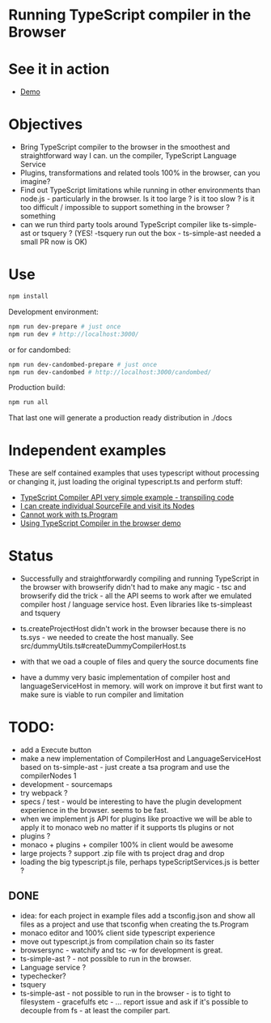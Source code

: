 # Running TypeScript compiler in the Browser

# See it in action

 * [Demo](https://cancerberosgx.github.io/typescript-in-the-browser/typescript-compiler)

# Objectives

 * Bring TypeScript compiler to the browser in the smoothest and straightforward way I can. un the compiler, TypeScript Language Service
 * Plugins, transformations and related tools 100% in the browser, can you imagine?
 * Find out TypeScript limitations while running in other environments than node.js - particularly in the browser. Is it too large ? is it too slow ?  is it too difficult / impossible to support something in the browser ? something
 * can we run third party tools around TypeScript compiler like ts-simple-ast or tsquery ? (YES! -tsquery run out the box - ts-simple-ast needed a small PR now is OK)

# Use

```sh
npm install
```

Development environment: 

```sh
npm run dev-prepare # just once
npm run dev # http://localhost:3000/
```

or for candombed: 

```sh
npm run dev-candombed-prepare # just once
npm run dev-candombed # http://localhost:3000/candombed/
```

Production build: 
```sh
npm run all
```

That last one will generate a production ready distribution in ./docs

# Independent examples

These are self contained examples that uses typescript without processing or changing it, just loading the original typescript.ts and perform stuff: 

 * [TypeScript Compiler API very simple example - transpiling code](https://cancerberosgx.github.io/typescript-in-the-browser/examples/ts-browser-transpile-works.html)
 * [I can create individual SourceFile and visit its Nodes](https://cancerberosgx.github.io/typescript-in-the-browser/examples/ts-browser-create-sourcefile-works.html)
 * [Cannot work with ts.Program](https://cancerberosgx.github.io/typescript-in-the-browser/examples/ts-browser-create-program-fails.html)
 * [Using TypeScript Compiler in the browser demo](https://cancerberosgx.github.io/typescript-in-the-browser/)

# Status

 * Successfully and straightforwardly compiling and running TypeScript in the browser with browserify  didn't had to make any magic - tsc and browserify did the trick - all the API seems to work after we emulated compiler host / language service host. Even libraries like ts-simpleast and tsquery 

 * ts.createProjectHost didn't work in the browser because there is no ts.sys - we needed to create the host manually. See src/dummyUtils.ts#createDummyCompilerHost.ts

 * with that we oad a couple of files and query the source documents fine

 * have a dummy very basic implementation of compiler host and languageServiceHost in memory. will work on improve it but first want to make sure is viable to run compiler and limitation
  



# TODO: 
 * add a Execute button
 * make a new implementation of CompilerHost and LanguageServiceHost based on ts-simple-ast - just create a tsa program and use the compilerNodes 1
 * development - sourcemaps
 * try webpack ? 
 * specs / test - would be interesting to have the plugin development experience in the browser. seems to be fast.
 * when we implement js API for plugins like proactive we will be able to apply it to monaco web no matter if it supports tls plugins or not
 * plugins ? 
 * monaco + plugins + compiler 100% in client would be awesome
 * large projects ? support .zip file with ts project drag and drop
 * loading the big typescript.js file, perhaps typeScriptServices.js is better ?

## DONE

 * idea: for each project in example files add a tsconfig.json and show all files as a project and use that tsconfig when creating the ts.Program
 * monaco editor and 100% client side typescript experience
 * move out typescript.js from compilation chain so its faster
 * browsersync - watchify and tsc -w for development is great.
 * ts-simple-ast ?  - not possible to run in the browser. 
 * Language service ? 
 * typechecker? 
 * tsquery
 * ts-simple-ast - not possible to run in the browser - is to tight to filesystem - gracefulfs etc - ... report issue and ask if it's possible to decouple from fs - at least the compiler part.